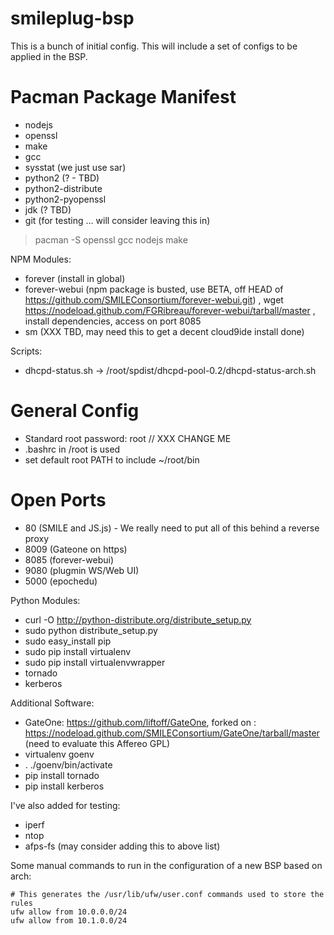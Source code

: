smileplug-bsp
=============

This is a bunch of initial config.  This will include a set of configs to be applied in the BSP.

Pacman Package Manifest
=======================
* nodejs
* openssl
* make
* gcc
* sysstat (we just use sar)
* python2 (? - TBD)
* python2-distribute
* python2-pyopenssl
* jdk (? TBD)
* git (for testing ... will consider leaving this in)

> pacman -S openssl gcc nodejs make

NPM Modules:
* forever (install in global)
* forever-webui (npm package is busted, use BETA, off HEAD of https://github.com/SMILEConsortium/forever-webui.git) , wget https://nodeload.github.com/FGRibreau/forever-webui/tarball/master , install dependencies, access on port 8085
* sm (XXX TBD, may need this to get a decent cloud9ide install done)

Scripts:
* dhcpd-status.sh -> /root/spdist/dhcpd-pool-0.2/dhcpd-status-arch.sh

General Config
==============
* Standard root password: root // XXX CHANGE ME
* .bashrc in /root is used
* set default root PATH to include ~/root/bin


Open Ports
==========
* 80 (SMILE and JS.js) - We really need to put all of this behind a reverse proxy
* 8009 (Gateone on https)
* 8085 (forever-webui)
* 9080 (plugmin WS/Web UI)
* 5000 (epochedu) 

Python Modules:
* curl -O http://python-distribute.org/distribute_setup.py
* sudo python distribute_setup.py
* sudo easy_install pip
* sudo pip install virtualenv
* sudo pip install virtualenvwrapper
* tornado
* kerberos

Additional Software:
* GateOne: https://github.com/liftoff/GateOne, forked on : https://nodeload.github.com/SMILEConsortium/GateOne/tarball/master (need to evaluate this Affereo GPL)
* virtualenv goenv
* . ./goenv/bin/activate
* pip install tornado
* pip install kerberos


I've also added for testing:

* iperf
* ntop
* afps-fs (may consider adding this to above list)

Some manual commands to run in the configuration of a new BSP based on arch:

    # This generates the /usr/lib/ufw/user.conf commands used to store the rules
    ufw allow from 10.0.0.0/24
    ufw allow from 10.1.0.0/24
